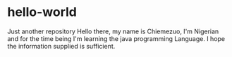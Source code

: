 # hello-world
Just another repository
Hello there, my name is Chiemezuo, I'm Nigerian and for the time being I'm learning the java programming Language.
I hope the information supplied is sufficient.
